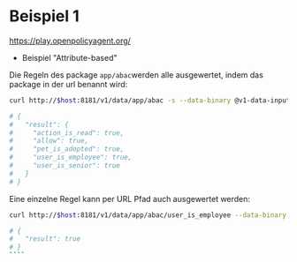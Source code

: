 # Beispiel 1

https://play.openpolicyagent.org/

- Beispiel "Attribute-based"

Die Regeln des package `app/abac`werden alle ausgewertet, indem das package in der url benannt wird:

`````bash
curl http://$host:8181/v1/data/app/abac -s --data-binary @v1-data-input.json -H 'Content-Type: application/json'|jq

# {
#   "result": {
#     "action_is_read": true,
#     "allow": true,
#     "pet_is_adopted": true,
#     "user_is_employee": true,
#     "user_is_senior": true
#   }
# }
`````

Eine einzelne Regel kann per URL Pfad auch ausgewertet werden:

`````bash
curl http://$host:8181/v1/data/app/abac/user_is_employee --data-binary @v1-data-input.json -H 'Content-Type: application/json'

# {
#   "result": true
# }
````